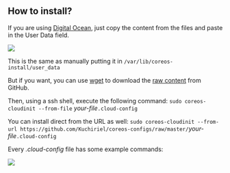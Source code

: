 ## How to install?

If you are using [Digital Ocean](digitalocean.com/), just copy the content from the files and paste in the User Data field.

![](https://i.imgur.com/0X3jF5t.png)

This is the same as manually putting it in 
`/var/lib/coreos-install/user_data`

But if you want, you can use [wget](https://en.wikipedia.org/wiki/Wget) to download the [raw content](https://raw.githubusercontent.com/Kuchiriel/coreos-configs/master/docker-compose.cloud-config) from GitHub. 

Then, using a ssh shell, execute the following command: `sudo coreos-cloudinit --from-file` _your-file_`.cloud-config`

You can install direct from the URL as well: `sudo coreos-cloudinit --from-url https://github.com/Kuchiriel/coreos-configs/raw/master/`_your-file_`.cloud-config`

Every _.cloud-config_ file has some example commands:

![](https://i.imgur.com/ko9kUGu.png)


